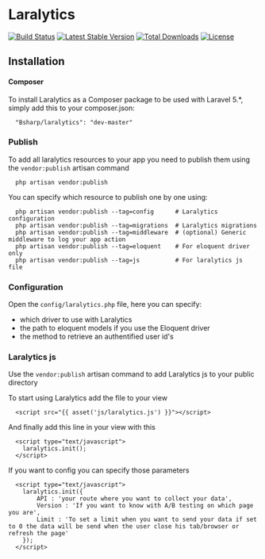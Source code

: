 # Laralytics

[![Build Status](https://travis-ci.org/bsharp/Laralytics.svg)](https://travis-ci.org/bsharp/Laralytics)
[![Latest Stable Version](https://poser.pugx.org/bsharp/laralytics/v/stable)](https://packagist.org/packages/bsharp/laralytics)
[![Total Downloads](https://poser.pugx.org/bsharp/laralytics/downloads)](https://packagist.org/packages/bsharp/laralytics)
[![License](https://poser.pugx.org/bsharp/laralytics/license)](https://packagist.org/packages/bsharp/laralytics)

## Installation

#### Composer

To install Laralytics as a Composer package to be used with Laravel 5.*, simply add this to your composer.json:

```
  "Bsharp/laralytics": "dev-master"
```

### Publish

To add all laralytics resources to your app you need to publish them using the `vendor:publish` artisan command

```
  php artisan vendor:publish
```

You can specify which resource to publish one by one using:

```
  php artisan vendor:publish --tag=config      # Laralytics configuration
  php artisan vendor:publish --tag=migrations  # Laralytics migrations
  php artisan vendor:publish --tag=middleware  # (optional) Generic middleware to log your app action
  php artisan vendor:publish --tag=eloquent    # For eloquent driver only
  php artisan vendor:publish --tag=js          # For laralytics js file

```

### Configuration

Open the `config/laralytics.php` file, here you can specify:
- which driver to use with Laralytics
- the path to eloquent models if you use the Eloquent driver
- the method to retrieve an authentified user id's

### Laralytics js

Use the `vendor:publish` artisan command to add Laralytics js to your public directory

To start using Laralytics add the file to your view

```
  <script src="{{ asset('js/laralytics.js') }}"></script>
```
And finally add this line in your view with this 

```
  <script type="text/javascript">
    laralytics.init();
  </script>
```

If you want to config you can specify those parameters

```
  <script type="text/javascript">
    laralytics.init({
        API : 'your route where you want to collect your data',
        Version : 'If you want to know with A/B testing on which page you are',
        Limit : 'To set a limit when you want to send your data if set to 0 the data will be send when the user close his tab/browser or refresh the page'
    });
  </script>
```